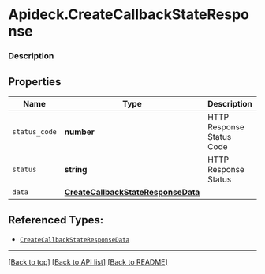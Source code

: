 # Apideck.CreateCallbackStateResponse

### Description

## Properties
Name | Type | Description | Notes
------------ | ------------- | ------------- | -------------
`status_code` | **number** | HTTP Response Status Code | 
`status` | **string** | HTTP Response Status | 
`data` | [**CreateCallbackStateResponseData**](CreateCallbackStateResponseData.md) |  | 





## Referenced Types:


* [`CreateCallbackStateResponseData`](CreateCallbackStateResponseData.md)

---

[[Back to top]](#) [[Back to API list]](../../../../README.md#documentation-for-api-endpoints) [[Back to README]](../../../../README.md)


